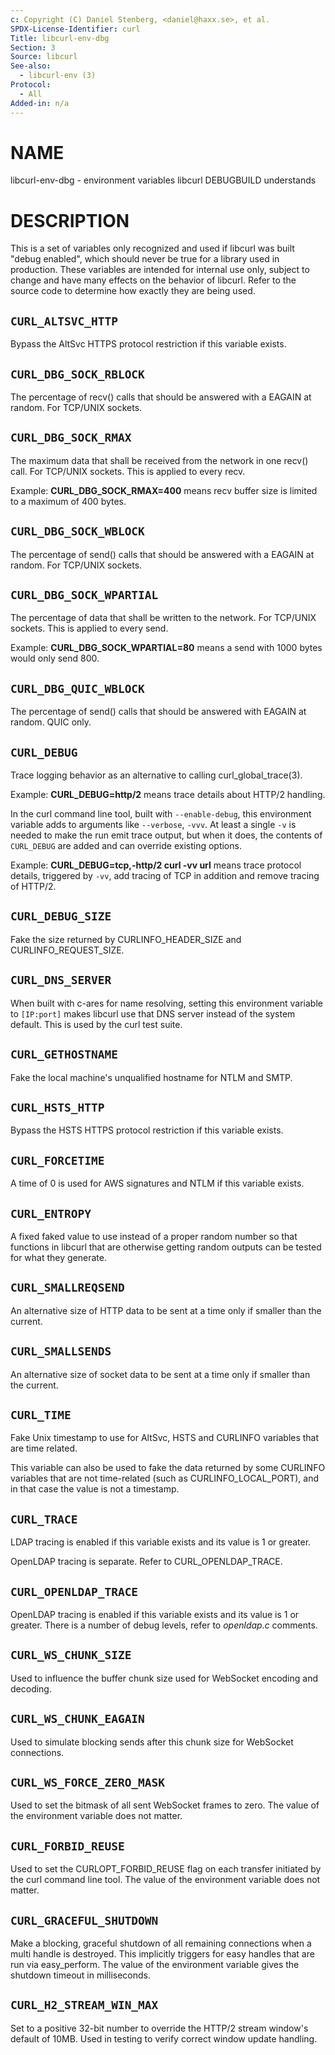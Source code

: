 ```yaml
---
c: Copyright (C) Daniel Stenberg, <daniel@haxx.se>, et al.
SPDX-License-Identifier: curl
Title: libcurl-env-dbg
Section: 3
Source: libcurl
See-also:
  - libcurl-env (3)
Protocol:
  - All
Added-in: n/a
---
```


# NAME

libcurl-env-dbg - environment variables libcurl DEBUGBUILD understands

# DESCRIPTION

This is a set of variables only recognized and used if libcurl was built
"debug enabled", which should never be true for a library used in production.
These variables are intended for internal use only, subject to change and have
many effects on the behavior of libcurl. Refer to the source code to determine
how exactly they are being used.

## `CURL_ALTSVC_HTTP`

Bypass the AltSvc HTTPS protocol restriction if this variable exists.

## `CURL_DBG_SOCK_RBLOCK`

The percentage of recv() calls that should be answered with a EAGAIN at random.
For TCP/UNIX sockets.

## `CURL_DBG_SOCK_RMAX`

The maximum data that shall be received from the network in one recv() call.
For TCP/UNIX sockets. This is applied to every recv.

Example: **CURL_DBG_SOCK_RMAX=400** means recv buffer size is limited to a
maximum of 400 bytes.

## `CURL_DBG_SOCK_WBLOCK`

The percentage of send() calls that should be answered with a EAGAIN at random.
For TCP/UNIX sockets.

## `CURL_DBG_SOCK_WPARTIAL`

The percentage of data that shall be written to the network. For TCP/UNIX
sockets. This is applied to every send.

Example: **CURL_DBG_SOCK_WPARTIAL=80** means a send with 1000 bytes would
only send 800.

## `CURL_DBG_QUIC_WBLOCK`

The percentage of send() calls that should be answered with EAGAIN at random.
QUIC only.

## `CURL_DEBUG`

Trace logging behavior as an alternative to calling curl_global_trace(3).

Example: **CURL_DEBUG=http/2** means trace details about HTTP/2 handling.

In the curl command line tool, built with `--enable-debug`, this environment
variable adds to arguments like `--verbose`, `-vvv`. At least a single `-v`
is needed to make the run emit trace output, but when it does, the contents
of `CURL_DEBUG` are added and can override existing options.

Example: **CURL_DEBUG=tcp,-http/2 curl -vv url** means trace protocol details,
triggered by `-vv`, add tracing of TCP in addition and remove tracing of
HTTP/2.

## `CURL_DEBUG_SIZE`

Fake the size returned by CURLINFO_HEADER_SIZE and CURLINFO_REQUEST_SIZE.

## `CURL_DNS_SERVER`

When built with c-ares for name resolving, setting this environment variable
to `[IP:port]` makes libcurl use that DNS server instead of the system
default. This is used by the curl test suite.

## `CURL_GETHOSTNAME`

Fake the local machine's unqualified hostname for NTLM and SMTP.

## `CURL_HSTS_HTTP`

Bypass the HSTS HTTPS protocol restriction if this variable exists.

## `CURL_FORCETIME`

A time of 0 is used for AWS signatures and NTLM if this variable exists.

## `CURL_ENTROPY`

A fixed faked value to use instead of a proper random number so that functions
in libcurl that are otherwise getting random outputs can be tested for what
they generate.

## `CURL_SMALLREQSEND`

An alternative size of HTTP data to be sent at a time only if smaller than the
current.

## `CURL_SMALLSENDS`

An alternative size of socket data to be sent at a time only if smaller than
the current.

## `CURL_TIME`

Fake Unix timestamp to use for AltSvc, HSTS and CURLINFO variables that are
time related.

This variable can also be used to fake the data returned by some CURLINFO
variables that are not time-related (such as CURLINFO_LOCAL_PORT), and in that
case the value is not a timestamp.

## `CURL_TRACE`

LDAP tracing is enabled if this variable exists and its value is 1 or greater.

OpenLDAP tracing is separate. Refer to CURL_OPENLDAP_TRACE.

## `CURL_OPENLDAP_TRACE`

OpenLDAP tracing is enabled if this variable exists and its value is 1 or
greater. There is a number of debug levels, refer to *openldap.c* comments.

## `CURL_WS_CHUNK_SIZE`

Used to influence the buffer chunk size used for WebSocket encoding and
decoding.

## `CURL_WS_CHUNK_EAGAIN`

Used to simulate blocking sends after this chunk size for WebSocket
connections.

## `CURL_WS_FORCE_ZERO_MASK`

Used to set the bitmask of all sent WebSocket frames to zero. The value of the
environment variable does not matter.

## `CURL_FORBID_REUSE`

Used to set the CURLOPT_FORBID_REUSE flag on each transfer initiated
by the curl command line tool. The value of the environment variable
does not matter.

## `CURL_GRACEFUL_SHUTDOWN`

Make a blocking, graceful shutdown of all remaining connections when
a multi handle is destroyed. This implicitly triggers for easy handles
that are run via easy_perform. The value of the environment variable
gives the shutdown timeout in milliseconds.

## `CURL_H2_STREAM_WIN_MAX`

Set to a positive 32-bit number to override the HTTP/2 stream window's
default of 10MB. Used in testing to verify correct window update handling.

